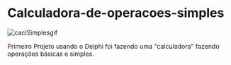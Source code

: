 # Calculadora-de-operacoes-simples
![caclSimplesgif](https://user-images.githubusercontent.com/99850507/181866220-2574a37d-a66e-4199-8e8f-5384930e8b6f.gif)

<p>Primeiro Projeto usando o Delphi foi fazendo uma "calculadora" fazendo operações básicas e simples.</p>
